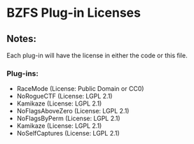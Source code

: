 # BZFS Plug-in Licenses

## Notes:
Each plug-in will have the license in either the code or this file.

### Plug-ins:
* RaceMode (License: Public Domain or CC0)
* NoRogueCTF (License: LGPL 2.1)
* Kamikaze (License: LGPL 2.1)
* NoFlagsAboveZero (License: LGPL 2.1)
* NoFlagsByPerm (License: LGPL 2.1)
* Kamikaze (License: LGPL 2.1)
* NoSelfCaptures (License: LGPL 2.1)
